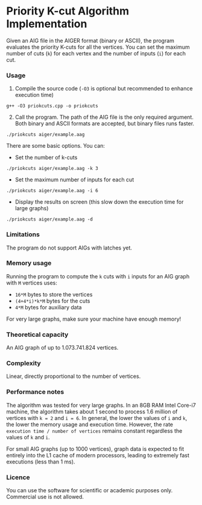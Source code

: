 # Priority K-cut Algorithm Implementation

Given an AIG file in the AIGER format (binary or ASCII), the program evaluates the priority K-cuts for all the vertices. You can set the maximum number of cuts (`k`) for each vertex and the number of inputs (`i`) for each cut.

### Usage
1. Compile the source code (`-O3` is optional but recommended to enhance execution time)
```
g++ -O3 priokcuts.cpp -o priokcuts
```
2. Call the program. The path of the AIG file is the only required argument. Both binary and ASCII formats are accepted, but binary files runs faster.
```
./priokcuts aiger/example.aag
```
There are some basic options. You can:
* Set the number of k-cuts
```
./priokcuts aiger/example.aag -k 3
```
* Set the maximum number of inputs for each cut
```
./priokcuts aiger/example.aag -i 6
```
* Display the results on screen (this slow down the execution time for large graphs)
```
./priokcuts aiger/example.aag -d
```

### Limitations
The program do not support AIGs with latches yet.

### Memory usage

Running the program to compute the `k` cuts with `i` inputs for an AIG graph with `M` vertices uses:

* `16*M` bytes to store the vertices
* `(4+4*i)*k*M` bytes for the cuts
* `4*M` bytes for auxiliary data

For very large graphs, make sure your machine have enough memory!

### Theoretical capacity

An AIG graph of up to 1.073.741.824 vertices.

### Complexity

Linear, directly proportional to the number of vertices.

### Performance notes
The algorithm was tested for very large graphs. In an 8GB RAM Intel Core-i7 machine, the algorithm takes about 1 second to process 1.6 million of vertices with `k = 2` and `i = 6`. In general, the lower the values of `i` and `k`, the lower the memory usage and execution time. However, the rate `execution time / number of vertices` remains constant regardless the values of `k` and `i`.
	
For small AIG graphs (up to 1000 vertices), graph data is expected
to fit entirely into the L1 cache of modern processors,
leading to extremely fast executions (less than 1 ms).

### Licence

You can use the software for scientific or academic purposes only. Commercial use is not allowed.

